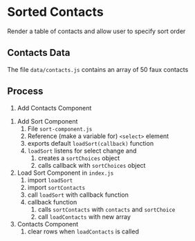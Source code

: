 # Sorted Contacts

Render a table of contacts and allow user to specify sort order

## Contacts Data

The file `data/contacts.js` contains an array of 50 faux contacts

## Process

<!-- 1. DDD `makeContactRow` template function -->
1. Add Contacts Component
    <!-- 1. File `contacts-component.js` -->
    <!-- 1. Move `makeContactRow` function here (named export for testing); -->
    <!-- 1. Reference (make a variable) for `<tbody>` where rows will go
    1. exports default `loadContacts(contacts)` function
    1. `loadContacts` function loops contacts and creates a table row for each one (don't worry about clearing rows yet). -->
<!-- 1. Load Contacts Component in `index.js`
    1. import `contacts`
    1. import `loadContacts`
    1. call `loadContacts` with `contacts` -->
<!-- 1. TDD `sort-contacts` function
    1. takes array of contacts and sort object with field
    1. returns sorted array
    1. when done, move to `sort-contacts.js` file -->
1. Add Sort Component
    1. File `sort-component.js`
    1. Reference (make a variable for) `<select>` element
    1. exports default `loadSort(callback)` function
    1. `loadSort` listens for select change and
        1. creates a `sortChoices` object
        1. calls callback with `sortChoices` object
1. Load Sort Component in `index.js`
    1. import `loadSort`
    1. import `sortContacts`
    1. call `loadSort` with callback function
    1. callback function
        1. calls `sortContacts` with `contacts` and `sortChoice`
        1. call `loadContacts` with new array
1. Contacts Component
    1. clear rows when `loadContacts` is called

